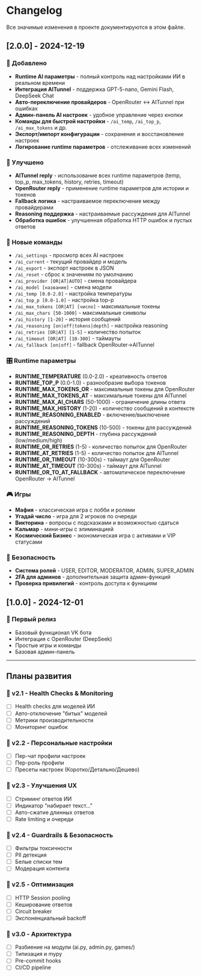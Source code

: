 # Changelog

Все значимые изменения в проекте документируются в этом файле.

## [2.0.0] - 2024-12-19

### 🚀 Добавлено
- **Runtime AI параметры** - полный контроль над настройками ИИ в реальном времени
- **Интеграция AITunnel** - поддержка GPT-5-nano, Gemini Flash, DeepSeek Chat
- **Авто-переключение провайдеров** - OpenRouter ↔ AITunnel при ошибках
- **Админ-панель AI настроек** - удобное управление через кнопки
- **Команды для быстрой настройки** - `/ai_temp`, `/ai_top_p`, `/ai_max_tokens` и др.
- **Экспорт/импорт конфигурации** - сохранение и восстановление настроек
- **Логирование runtime параметров** - отслеживание всех изменений

### 🔧 Улучшено
- **AITunnel reply** - использование всех runtime параметров (temp, top_p, max_tokens, history, retries, timeout)
- **OpenRouter reply** - применение runtime параметров для истории и токенов
- **Fallback логика** - настраиваемое переключение между провайдерами
- **Reasoning поддержка** - настраиваемые рассуждения для AITunnel
- **Обработка ошибок** - улучшенная обработка HTTP ошибок и пустых ответов

### 📱 Новые команды
- `/ai_settings` - просмотр всех AI настроек
- `/ai_current` - текущий провайдер и модель
- `/ai_export` - экспорт настроек в JSON
- `/ai_reset` - сброс к значениям по умолчанию
- `/ai_provider [OR|AT|AUTO]` - смена провайдера
- `/ai_model [название]` - смена модели
- `/ai_temp [0.0-2.0]` - настройка температуры
- `/ai_top_p [0.0-1.0]` - настройка top-p
- `/ai_max_tokens [OR|AT] [число]` - максимальные токены
- `/ai_max_chars [50-1000]` - максимальные символы
- `/ai_history [1-20]` - история сообщений
- `/ai_reasoning [on|off|tokens|depth]` - настройка reasoning
- `/ai_retries [OR|AT] [1-5]` - количество попыток
- `/ai_timeout [OR|AT] [10-300]` - таймауты
- `/ai_fallback [on|off]` - fallback OpenRouter→AITunnel

### 🎛️ Runtime параметры
- **RUNTIME_TEMPERATURE** (0.0-2.0) - креативность ответов
- **RUNTIME_TOP_P** (0.0-1.0) - разнообразие выбора токенов
- **RUNTIME_MAX_TOKENS_OR** - максимальные токены для OpenRouter
- **RUNTIME_MAX_TOKENS_AT** - максимальные токены для AITunnel
- **RUNTIME_MAX_AI_CHARS** (50-1000) - ограничение длины ответа
- **RUNTIME_MAX_HISTORY** (1-20) - количество сообщений в контексте
- **RUNTIME_REASONING_ENABLED** - включение/выключение рассуждений
- **RUNTIME_REASONING_TOKENS** (10-500) - токены для рассуждений
- **RUNTIME_REASONING_DEPTH** - глубина рассуждений (low/medium/high)
- **RUNTIME_OR_RETRIES** (1-5) - количество попыток для OpenRouter
- **RUNTIME_AT_RETRIES** (1-5) - количество попыток для AITunnel
- **RUNTIME_OR_TIMEOUT** (10-300s) - таймаут для OpenRouter
- **RUNTIME_AT_TIMEOUT** (10-300s) - таймаут для AITunnel
- **RUNTIME_OR_TO_AT_FALLBACK** - автоматическое переключение OpenRouter → AITunnel

### 🎮 Игры
- **Мафия** - классическая игра с лобби и ролями
- **Угадай число** - игра для 2 игроков по очереди
- **Викторина** - вопросы с подсказками и возможностью сдаться
- **Кальмар** - мини-игры с элиминацией
- **Космический Бизнес** - экономическая игра с активами и VIP статусами

### 🔐 Безопасность
- **Система ролей** - USER, EDITOR, MODERATOR, ADMIN, SUPER_ADMIN
- **2FA для админов** - дополнительная защита админ-функций
- **Проверка привилегий** - контроль доступа к функциям

## [1.0.0] - 2024-12-01

### 🚀 Первый релиз
- Базовый функционал VK бота
- Интеграция с OpenRouter (DeepSeek)
- Простые игры и команды
- Базовая админ-панель

---

## Планы развития

### 🔮 v2.1 - Health Checks & Monitoring
- [ ] Health checks для моделей ИИ
- [ ] Авто-отключение "битых" моделей
- [ ] Метрики производительности
- [ ] Мониторинг ошибок

### 🔮 v2.2 - Персональные настройки
- [ ] Пер-чат профили настроек
- [ ] Пер-роль профили
- [ ] Пресеты настроек (Коротко/Детально/Дешево)

### 🔮 v2.3 - Улучшения UX
- [ ] Стриминг ответов ИИ
- [ ] Индикатор "набирает текст..."
- [ ] Авто-сжатие длинных ответов
- [ ] Rate limiting и очереди

### 🔮 v2.4 - Guardrails & Безопасность
- [ ] Фильтры токсичности
- [ ] PII детекция
- [ ] Белые списки тем
- [ ] Модерация контента

### 🔮 v2.5 - Оптимизация
- [ ] HTTP Session pooling
- [ ] Кеширование ответов
- [ ] Circuit breaker
- [ ] Экспоненциальный backoff

### 🔮 v3.0 - Архитектура
- [ ] Разбиение на модули (ai.py, admin.py, games/)
- [ ] Типизация и mypy
- [ ] Pre-commit hooks
- [ ] CI/CD pipeline